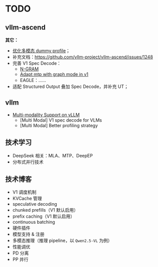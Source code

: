 # TODO

## vllm-ascend

**其它：**

- [优化多模态 dummy profile](https://github.com/vllm-project/vllm-ascend/issues/1465)；
- 补充文档：https://github.com/vllm-project/vllm-ascend/issues/1248
- 完善 V1 Spec Decode：
  - [N-GRAM](https://github.com/vllm-project/vllm-ascend/pull/874/files)
  - [Adapt mtp with graph mode in v1](https://github.com/vllm-project/vllm-ascend/pull/1023)
  - EAGLE：……
- 适配 Structured Output 叠加 Spec Decode，并补充 UT；

## vllm

- [Multi-modality Support on vLLM](https://github.com/vllm-project/vllm/issues/4194)
  - [Multi Modal] V1 spec decode for VLMs
  - [Multi Modal] Better profiling strategy

## 技术学习

- DeepSeek 相关：MLA、MTP、DeepEP
- 分布式并行技术

## 技术博客

- V1 调度机制
- KVCache 管理
- speculative decoding
- chunked prefills（V1 默认启用）
- prefix caching（V1 默认启用）
- continuous batching
- 硬件插件
- 模型支持 & 注册
- 多模态推理（推理 pipeline，以 `Qwen2.5-VL` 为例）
- 性能调优
- PD 分离
- PP 并行
